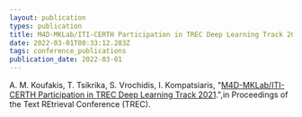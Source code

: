 ```yaml
---
layout: publication
types: publication
title: M4D-MKLab/ITI-CERTH Participation in TREC Deep Learning Track 2021
date: 2022-03-01T08:33:12.283Z
tags: conference_publications
publication_date: 2022-03-01
---
```

A. M. Koufakis, T. Tsikrika, S. Vrochidis, I. Kompatsiaris, "[M4D-MKLab/ITI-CERTH Participation in TREC Deep Learning Track 2021](https://trec.nist.gov/pubs/trec30/papers/CERTH_ITI_M4D-DL.pdf).",in Proceedings of the Text REtrieval Conference (TREC).